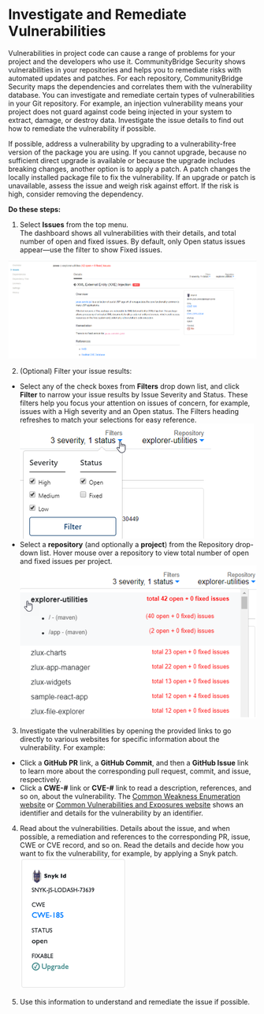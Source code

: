 # Investigate and Remediate Vulnerabilities

Vulnerabilities in project code can cause a range of problems for your project and the developers who use it. CommunityBridge Security shows vulnerabilities in your repositories and helps you to remediate risks with automated updates and patches. For each repository, CommunityBridge Security maps the dependencies and correlates them with the vulnerability database. You can investigate and remediate certain types of vulnerabilities in your Git repository. For example, an injection vulnerability means your project does not guard against code being injected in your system to extract, damage, or destroy data. Investigate the issue details to find out how to remediate the vulnerability if possible.

If possible, address a vulnerability by upgrading to a vulnerability-free version of the package you are using. If you cannot upgrade, because no sufficient direct upgrade is available or because the upgrade includes breaking changes, another option is to apply a patch. A patch changes the locally installed package file to fix the vulnerability. If an upgrade or patch is unavailable, assess the issue and weigh risk against effort. If the risk is high, consider removing the dependency.

**Do these steps:**

1. Select **Issues** from the top menu.  
The dashboard shows all vulnerabilities with their details, and total number of open and fixed issues. By default, only Open status issues appear—use the filter to show Fixed issues.

![Issues Dashboard](../../.gitbook/assets/issues-dashboard.png)

2. \(Optional\) Filter your issue results:

* Select any of the check boxes from **Filters** drop down list, and click **Filter** to narrow your issue results by Issue Severity and Status. These filters help you focus your attention on issues of concern, for example, issues with a High severity and an Open status. The Filters heading refreshes to match your selections for easy reference.  ![](../../.gitbook/assets/filters-drop-down.png)  
* Select a **repository** \(and optionally a **project**\) from the Repository drop-down list. Hover mouse over a repository to view total number of open and fixed issues per project.  ![](../../.gitbook/assets/repositories-drop-down.png) 

3. Investigate the vulnerabilities by opening the provided links to go directly to various websites for specific information about the vulnerability. For example:

* Click a **GitHub PR** link, a **GitHub Commit**, and then a **GitHub Issue** link to learn more about the corresponding pull request, commit, and issue, respectively.
* Click a **CWE-\#** link or **CVE-\#** link to read a description, references, and so on, about the vulnerability. The [Common Weakness Enumeration website](https://cwe.mitre.org/) or [Common Vulnerabilities and Exposures website](https://cve.mitre.org/) shows an identifier and details for the vulnerability by an identifier.

4. Read about the vulnerabilities. Details about the issue, and when possible, a remediation and references to the corresponding PR, issue, CWE or CVE record, and so on. Read the details and decide how you want to fix the vulnerability, for example, by applying a Snyk patch.  
![](../../.gitbook/assets/7410900.png)

5. Use this information to understand and remediate the issue if possible.

